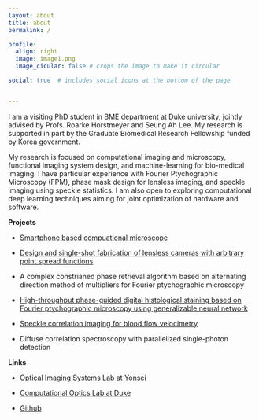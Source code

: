 ```yaml
---
layout: about
title: about
permalink: /

profile:
  align: right
  image: image1.png
  image_cicular: false # crops the image to make it circular

social: true  # includes social icons at the bottom of the page


---
```




I am a visiting PhD student in BME department at Duke university, jointly advised by Profs. Roarke Horstmeyer and Seung Ah Lee. My research is supported in part by the Graduate Biomedical Research Fellowship funded by Korea government.

My research is focused on computational imaging and microscopy, functional imaging system design, and machine-learning for bio-medical imaging. I have particular experience with Fourier Ptychographic Microscopy (FPM), phase mask design for lensless imaging, and speckle imaging using speckle statistics. I am also open to exploring computational deep learning techniques aiming for joint optimization of hardware and software.



**Projects**

- [Smartphone based compuational microscope](https://pubs.acs.org/doi/10.1021/acsphotonics.1c00350)

- [Design and single-shot fabrication of lensless cameras with arbitrary point spread functions](https://opg.optica.org/optica/fulltext.cfm?uri=optica-10-1-72&id=525050)

- A complex constrianed phase retrieval algorithm based on alternating direction method of multipliers for Fourier ptychographic microscopy
- [High-throughput phase-guided digital histological staining based on Fourier ptychographic microscopy using generalizable neural network](https://arxiv.org/abs/2303.08140)
- [Speckle correlation imaging for blood flow velocimetry](https://opg.optica.org/optica/fulltext.cfm?uri=optica-9-11-1227&id=513169)
- Diffuse correlation spectroscopy with parallelized single-photon detection



**Links**

* [Optical Imaging Systems Lab at Yonsei](https://sites.google.com/oisl.me/oisl/)

* [Computational Optics Lab at Duke](http://horstmeyer.pratt.duke.edu/)

* [Github](https://github.com/kyungchullee)

  

